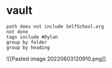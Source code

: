 # vault
```tasks
path does not include SelfSchool.org
not done
tags include #Dylan 
group by folder
group by heading
```
![[Pasted image 20220603120910.png]]
